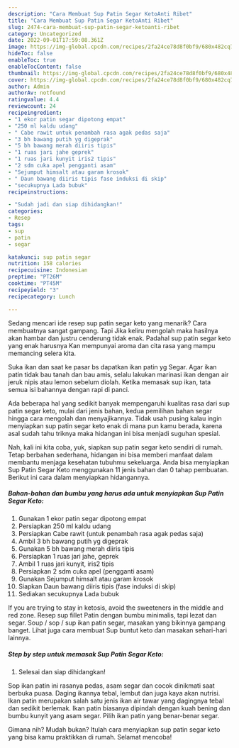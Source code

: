 ```yaml
---
description: "Cara Membuat Sup Patin Segar KetoAnti Ribet"
title: "Cara Membuat Sup Patin Segar KetoAnti Ribet"
slug: 2474-cara-membuat-sup-patin-segar-ketoanti-ribet
category: Uncategorized
date: 2022-09-01T17:59:08.361Z
image: https://img-global.cpcdn.com/recipes/2fa24ce78d8f0bf9/680x482cq70/sup-patin-segar-keto-foto-resep-utama.jpg
hideToc: false
enableToc: true
enableTocContent: false
thumbnail: https://img-global.cpcdn.com/recipes/2fa24ce78d8f0bf9/680x482cq70/sup-patin-segar-keto-foto-resep-utama.jpg
cover: https://img-global.cpcdn.com/recipes/2fa24ce78d8f0bf9/680x482cq70/sup-patin-segar-keto-foto-resep-utama.jpg
author: Admin
authorAv: notfound
ratingvalue: 4.4
reviewcount: 24
recipeingredient:
- "1 ekor patin segar dipotong empat"
- "250 ml kaldu udang"
- " Cabe rawit untuk penambah rasa agak pedas saja"
- "3 bh bawang putih yg digeprak"
- "5 bh bawang merah diiris tipis"
- "1 ruas jari jahe geprek"
- "1 ruas jari kunyit iris2 tipis"
- "2 sdm cuka apel pengganti asam"
- "Sejumput himsalt atau garam krosok"
- " Daun bawang diiris tipis fase induksi di skip"
- "secukupnya Lada bubuk"
recipeinstructions:

- "Sudah jadi dan siap dihidangkan!"
categories:
- Resep
tags:
- sup
- patin
- segar

katakunci: sup patin segar 
nutrition: 158 calories
recipecuisine: Indonesian
preptime: "PT26M"
cooktime: "PT45M"
recipeyield: "3"
recipecategory: Lunch

---
```



Sedang mencari ide resep sup patin segar keto yang menarik? Cara membuatnya sangat gampang. Tapi Jika keliru mengolah maka hasilnya akan hambar dan justru cenderung tidak enak. Padahal sup patin segar keto yang enak harusnya Kan mempunyai aroma dan cita rasa yang mampu memancing selera kita.


Suka ikan dan saat ke pasar bs dapatkan ikan patin yg Segar. Agar ikan patin tidak bau tanah dan bau amis, selalu lakukan marinasi ikan dengan air jeruk nipis atau lemon sebelum diolah. Ketika memasak sup ikan, tata semua isi bahannya dengan rapi di panci.

Ada beberapa hal yang sedikit banyak mempengaruhi kualitas rasa dari sup patin segar keto, mulai dari jenis bahan, kedua pemilihan bahan segar hingga cara mengolah dan menyajikannya. Tidak usah pusing kalau ingin menyiapkan sup patin segar keto enak di mana pun kamu berada, karena asal sudah tahu triknya maka hidangan ini bisa menjadi suguhan spesial.


Nah, kali ini kita coba, yuk, siapkan sup patin segar keto sendiri di rumah. Tetap berbahan sederhana, hidangan ini bisa memberi manfaat dalam membantu menjaga kesehatan tubuhmu sekeluarga. Anda bisa menyiapkan Sup Patin Segar Keto menggunakan 11 jenis bahan dan 0 tahap pembuatan. Berikut ini cara dalam menyiapkan hidangannya.

<!--inarticleads1-->

##### Bahan-bahan dan bumbu yang harus ada untuk menyiapkan Sup Patin Segar Keto:

1. Gunakan 1 ekor patin segar dipotong empat
1. Persiapkan 250 ml kaldu udang
1. Persiapkan  Cabe rawit (untuk penambah rasa agak pedas saja)
1. Ambil 3 bh bawang putih yg digeprak
1. Gunakan 5 bh bawang merah diiris tipis
1. Persiapkan 1 ruas jari jahe, geprek
1. Ambil 1 ruas jari kunyit, iris2 tipis
1. Persiapkan 2 sdm cuka apel (pengganti asam)
1. Gunakan Sejumput himsalt atau garam krosok
1. Siapkan  Daun bawang diiris tipis (fase induksi di skip)
1. Sediakan secukupnya Lada bubuk


If you are trying to stay in ketosis, avoid the sweeteners in the middle and red zone. Resep sup fillet Patin dengan bumbu minimalis, tapi lezat dan segar. Soup / sop / sup ikan patin segar, masakan yang bikinnya gampang banget. Lihat juga cara membuat Sup buntut keto dan masakan sehari-hari lainnya. 

<!--inarticleads2-->

##### Step by step untuk memasak Sup Patin Segar Keto:


1. Selesai dan siap dihidangkan!

Sop ikan patin ini rasanya pedas, asam segar dan cocok dinikmati saat berbuka puasa. Daging ikannya tebal, lembut dan juga kaya akan nutrisi. Ikan patin merupakan salah satu jenis ikan air tawar yang dagingnya tebal dan sedikit berlemak. Ikan patin biasanya dipindah dengan kuah bening dan bumbu kunyit yang asam segar. Pilih ikan patin yang benar-benar segar. 

Gimana nih? Mudah bukan? Itulah cara menyiapkan sup patin segar keto yang bisa kamu praktikkan di rumah. Selamat mencoba!
